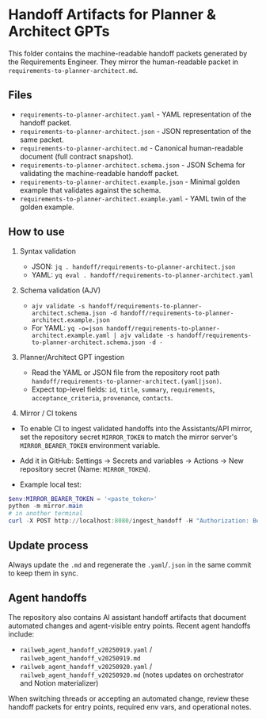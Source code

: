 Handoff Artifacts for Planner & Architect GPTs
=============================================

This folder contains the machine-readable handoff packets generated by the Requirements Engineer.
They mirror the human-readable packet in `requirements-to-planner-architect.md`.

Files
-----

- `requirements-to-planner-architect.yaml` - YAML representation of the handoff packet.
- `requirements-to-planner-architect.json` - JSON representation of the same packet.
- `requirements-to-planner-architect.md` - Canonical human-readable document (full contract snapshot).
- `requirements-to-planner-architect.schema.json` - JSON Schema for validating the machine-readable handoff packet.
- `requirements-to-planner-architect.example.json` - Minimal golden example that validates against the schema.
- `requirements-to-planner-architect.example.yaml` - YAML twin of the golden example.

How to use
----------

1. Syntax validation
   - JSON: `jq . handoff/requirements-to-planner-architect.json`
   - YAML: `yq eval . handoff/requirements-to-planner-architect.yaml`

2. Schema validation (AJV)
   - `ajv validate -s handoff/requirements-to-planner-architect.schema.json -d handoff/requirements-to-planner-architect.example.json`
   - For YAML: `yq -o=json handoff/requirements-to-planner-architect.example.yaml | ajv validate -s handoff/requirements-to-planner-architect.schema.json -d -`

3. Planner/Architect GPT ingestion
   - Read the YAML or JSON file from the repository root path `handoff/requirements-to-planner-architect.(yaml|json)`.
   - Expect top-level fields: `id`, `title`, `summary`, `requirements`, `acceptance_criteria`, `provenance`, `contacts`.

4. Mirror / CI tokens

- To enable CI to ingest validated handoffs into the Assistants/API mirror, set the repository secret `MIRROR_TOKEN` to match the mirror server's `MIRROR_BEARER_TOKEN` environment variable.

- Add it in GitHub: Settings → Secrets and variables → Actions → New repository secret (Name: `MIRROR_TOKEN`).

- Example local test:

```powershell
$env:MIRROR_BEARER_TOKEN = '<paste_token>'
python -m mirror.main
# in another terminal
curl -X POST http://localhost:8080/ingest_handoff -H "Authorization: Bearer <paste_token>" -H "Content-Type: application/json" -d @handoff/requirements-to-planner-architect.example.json
```

Update process
--------------

Always update the `.md` and regenerate the `.yaml`/`.json` in the same commit to keep them in sync.

Agent handoffs
--------------

The repository also contains AI assistant handoff artifacts that document automated changes and
agent-visible entry points. Recent agent handoffs include:

- `railweb_agent_handoff_v20250919.yaml` / `railweb_agent_handoff_v20250919.md`
- `railweb_agent_handoff_v20250920.yaml` / `railweb_agent_handoff_v20250920.md`  (notes updates on orchestrator and Notion materializer)

When switching threads or accepting an automated change, review these handoff packets for
entry points, required env vars, and operational notes.
